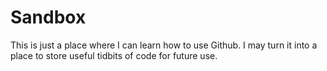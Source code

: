 Sandbox
=======

This is just a place where I can learn how to use Github. 
I may turn it into a place to store useful tidbits of code for future use.


